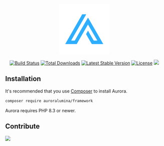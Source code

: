 <p align="center">
<img src="https://raw.githubusercontent.com/AuroraLumina/.github/main/images/aurora.svg" width="160">
</p>

<p align="center">
<a href="https://github.com/auroralumina/framework/actions"><img src="https://github.com/auroralumina/framework/actions/workflows/tests.yml/badge.svg" alt="Build Status"></a>
<a href="https://packagist.org/packages/auroralumina/framework"><img src="https://img.shields.io/packagist/dt/auroralumina/framework" alt="Total Downloads"></a>
<a href="https://packagist.org/packages/auroralumina/framework"><img src="https://img.shields.io/packagist/v/auroralumina/framework" alt="Latest Stable Version"></a>
<a href="https://packagist.org/packages/auroralumina/framework"><img src="https://img.shields.io/packagist/l/auroralumina/framework" alt="License"></a>
<a href="https://app.codacy.com/gh/AuroraLumina/framework/dashboard?utm_source=gh&utm_medium=referral&utm_content=&utm_campaign=Badge_grade"><img src="https://app.codacy.com/project/badge/Grade/60f838b7f2cc46f4a13356672817292b"/></a>
</p>

## Installation

It's recommended that you use [Composer](https://getcomposer.org/) to install Aurora.

```bash
composer require auroralumina/framework
```

Aurora requires PHP 8.3 or newer.

## Contribute

<a href="https://github.com/AuroraLumina/framework/graphs/contributors">
    <img src="https://opencollective.com/auroralumina-framework/contributors.svg?width=890&button" />
</a>